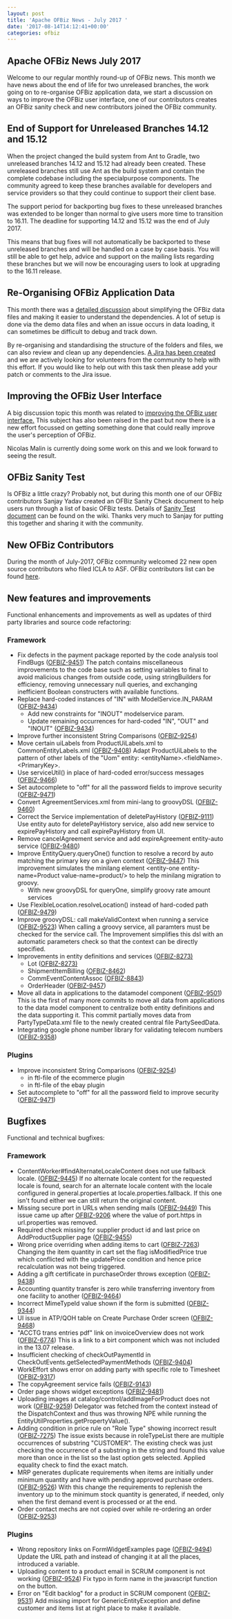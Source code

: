 ```yaml
---
layout: post
title: 'Apache OFBiz News - July 2017 '
date: '2017-08-14T14:12:41+00:00'
categories: ofbiz
---
```

<h2>Apache OFBiz News July 2017 </h2>
Welcome to our regular monthly round-up of OFBiz news.
This month we have news about the end of life for two unreleased branches, the work going on to re-organise OFBiz application data, we start a  discussion on ways to improve the OFBiz user interface, one of our contributors creates an OFBiz sanity check and new contributors joined the OFBiz community.
<!--more--> 

<h2>End of Support for Unreleased Branches 14.12 and 15.12 </h2>
When the project changed the build system from Ant to Gradle, two unreleased branches 14.12 and 15.12 had already been created. These unreleased branches still use Ant as the build system and contain the complete codebase including the specialpurpose components. The community agreed to keep these branches available for developers and service providers so that they could continue to support their client base.
<p></p>
The support period for backporting bug fixes to these unreleased branches was extended to be longer than normal to give users more time to transition to 16.11. The deadline for supporting 14.12 and 15.12 was the end of July 2017. 
<p></p>
This means that bug fixes will not automatically be backported to these unreleased branches and will be handled on a case by case basis. You will still be able to get help, advice and support on the mailing lists regarding these branches but we will now be encouraging users to look at upgrading to the 16.11 release.
<h2>Re-Organising OFBiz Application Data </h2>
This month there was a <a href="https://s.apache.org/GpKc" target="_blank" rel="noopener">detailed discussion</a> about simplifying the OFBiz data files and making it easier to understand the dependencies. A lot of setup is done via the demo data files and when an issue occurs in data loading, it can sometimes be difficult to debug and track down. 
<p></p>
By re-organising and standardising the structure of the folders and files, we can also review and clean up any dependencies. <a href="https://issues.apache.org/jira/browse/OFBIZ-9501" target="_blank" rel="noopener">A Jira has been created</a>  and we are actively looking for volunteers from the community to help with this effort. If you would like to help out with this task then please add your patch or comments to the Jira issue.
<h2>Improving the OFBiz User Interface</h2>
A big discussion topic this month was related to <a href="https://s.apache.org/qu8i" target="_blank" rel="noopener">improving the OFBiz user interface.</a> This subject has also been raised in the past but now there is a new effort focussed on getting something done that could really improve the user's perception of OFBiz.
<p></p>
Nicolas Malin is currently doing some work on this and we look forward to seeing the result.
<h2>OFBiz Sanity Test</h2>
Is OFBiz a little crazy? Probably not, but during this month one of our OFBiz contributors Sanjay Yadav created an OFBiz Sanity Check document to help users run through a list of basic OFBiz tests. Details of <a href="https://cwiki.apache.org/confluence/display/OFBIZ/OFBiz+Sanity+Test" target="_blank" rel="noopener">Sanity Test document</a> can be found on the wiki. Thanks very much to Sanjay for putting this together and sharing it with the community.
<p></p>
<h2>New OFBiz Contributors</h2>
During the month of July-2017, OFBiz community welcomed 22 new open source contributors who filed ICLA to ASF. OFBiz contributors list can be found <a href="https://cwiki.apache.org/confluence/x/AIRMAg" target="_blank" rel="noopener">here</a>. 
<h2>New features and improvements</h2>
Functional enhancements and improvements as well as updates of third party libraries and source code refactoring:
<h3>Framework</h3>
<ul>
 	<li>Fix defects in the payment package reported by the code analysis tool FindBugs (<a href="https://issues.apache.org/jira/browse/OFBIZ-9451">OFBIZ-9451</a>)
The patch contains miscellaneous improvements to the code base such as setting variables to final to avoid malicious changes from outside code, using stringBuilders for efficiency, removing unnecessary null queries, and exchanging inefficient Boolean constructers with available functions.</li>
 	<li>Replace hard-coded instances of "IN" with ModelService.IN_PARAM (<a href="https://issues.apache.org/jira/browse/OFBIZ-9434">OFBIZ-9434</a>)
<ul>
 	<li>Add new constraints for "INOUT" modelservice param.</li>
 	<li>Update remaining occurrences for hard-coded "IN", "OUT" and "INOUT" (<a href="https://issues.apache.org/jira/browse/OFBIZ-9434">OFBIZ-9434</a>)</li>
</ul>
</li>
 	<li>Improve further inconsistent String Comparisons (<a href="https://issues.apache.org/jira/browse/OFBIZ-9254">OFBIZ-9254</a>)</li>
 	<li>Move certain uiLabels from ProductUiLabels.xml to CommonEntityLabels.xml (<a href="https://issues.apache.org/jira/browse/OFBIZ-9408">OFBIZ-9408</a>)
Adapt ProductUiLabels to the pattern of other labels of the "Uom" entity: &lt;entityName&gt;.&lt;fieldName&gt;.&lt;PrimaryKey&gt;.</li>
 	<li>Use serviceUtil() in place of hard-coded error/success messages (<a href="https://issues.apache.org/jira/browse/OFBIZ-9466">OFBIZ-9466</a>)</li>
 	<li>Set autocomplete to "off" for all the password fields to improve security (<a href="https://issues.apache.org/jira/browse/OFBIZ-9471">OFBIZ-9471</a>)</li>
 	<li>Convert AgreementServices.xml from mini-lang to groovyDSL (<a href="https://issues.apache.org/jira/browse/OFBIZ-9460">OFBIZ-9460</a>)</li>
 	<li>Correct the Service implementation of deletePayHistory (<a href="https://issues.apache.org/jira/browse/OFBIZ-9111">OFBIZ-9111</a>)
Use entity auto for deletePayHistory service, also add new service to expirePayHistory and call expirePayHistory from UI.</li>
 	<li>Remove cancelAgreement service and add expireAgreement entity-auto service (<a href="https://issues.apache.org/jira/browse/OFBIZ-9480">OFBIZ-9480</a>)</li>
 	<li>Improve EntityQuery.queryOne() function to resolve a record by auto matching the primary key on a given context (<a href="https://issues.apache.org/jira/browse/OFBIZ-9447">OFBIZ-9447</a>)
This improvement simulates the minilang element &lt;entity-one entity-name=Product value-name=product/&gt; to help the minilang migration to groovy.
<ul>
 	<li>With new groovyDSL for queryOne, simplify groovy rate amount services</li>
</ul>
</li>
 	<li>Use FlexibleLocation.resolveLocation() instead of hard-coded path (<a href="https://issues.apache.org/jira/browse/OFBIZ-9479">OFBIZ-9479</a>)</li>
 	<li>Improve groovyDSL: call makeValidContext when running a service (<a href="https://issues.apache.org/jira/browse/OFBIZ-9523">OFBIZ-9523</a>)
When calling a groovy service, all paramters must be checked for the service call. The Improvement simplifies this dsl with an automatic parameters check so that the context can be directly specified.</li>
 	<li>Improvements in entity definitions and services (<a href="https://issues.apache.org/jira/browse/OFBIZ-8273">OFBIZ-8273)</a>
<ul>
 	<li>Lot (<a href="https://issues.apache.org/jira/browse/OFBIZ-8273">OFBIZ-8273)</a></li>
 	<li>ShipmentItemBilling (<a href="https://issues.apache.org/jira/browse/OFBIZ-8462">OFBIZ-8462</a>)</li>
 	<li>CommEventContentAssoc (<a href="https://issues.apache.org/jira/browse/OFBIZ-8843">OFBIZ-8843</a>)</li>
 	<li>OrderHeader (<a href="https://issues.apache.org/jira/browse/OFBIZ-9457">OFBIZ-9457</a>)</li>
</ul>
</li>
 	<li>Move all data in applications to the datamodel component (<a href="https://issues.apache.org/jira/browse/OFBIZ-9501">OFBIZ-9501</a>)
This is the first of many more commits to move all data from applications to the data model component to centralize both entity definitions and the data supporting it. This commit partially moves data from PartyTypeData.xml file to the newly created central file PartySeedData.</li>
 	<li>Integrating google phone number library for validating telecom numbers (<a href="https://issues.apache.org/jira/browse/OFBIZ-9358">OFBIZ-9358</a>)</li>
</ul>
<h3>Plugins</h3>
<ul>
 	<li>Improve inconsistent String Comparisons (<a href="https://issues.apache.org/jira/browse/OFBIZ-9254">OFBIZ-9254</a>)
<ul>
 	<li>in ftl-file of the ecommerce plugin</li>
 	<li>in ftl-file of the ebay plugin</li>
</ul>
</li>
 	<li>Set autocomplete to "off" for all the password field to improve security (<a href="https://issues.apache.org/jira/browse/OFBIZ-9471">OFBIZ-9471</a>)</li>
</ul>
<h2>Bugfixes</h2>
Functional and technical bugfixes:
<h3>Framework</h3>
<ul>
 	<li>ContentWorker#findAlternateLocaleContent does not use fallback locale. (<a href="https://issues.apache.org/jira/browse/OFBIZ-9445">OFBIZ-9445</a>)
If no alternate locale content for the requested locale is found, search for an alternate locale content with the locale configured in general.properties at locale.properties.fallback. If this one isn't found either we can still return the original content.</li>
 	<li>Missing secure port in URLs when sending mails (<a href="https://issues.apache.org/jira/browse/OFBIZ-9449">OFBIZ-9449</a>)
This issue came up after <a href="https://issues.apache.org/jira/browse/OFBIZ-9206">OFBIZ-9206</a> where the value of port.https in url.properties was removed.</li>
 	<li>Required check missing for supplier product id and last price on AddProductSupplier page (<a href="https://issues.apache.org/jira/browse/OFBIZ-9455">OFBIZ-9455</a>)</li>
 	<li>Wrong price overriding when adding items to cart (<a href="https://issues.apache.org/jira/browse/OFBIZ-7263">OFBIZ-7263</a>)
Changing the item quantity in cart set the flag isModifiedPrice true which conflicted with the updatePrice condition and hence price recalculation was not being triggered.</li>
 	<li>Adding a gift certificate in purchaseOrder throws exception (<a href="https://issues.apache.org/jira/browse/OFBIZ-9438">OFBIZ-9438</a>)</li>
 	<li>Accounting quantity transfer is zero while transferring inventory from one facility to another (<a href="https://issues.apache.org/jira/browse/OFBIZ-9464">OFBIZ-9464</a>)</li>
 	<li>Incorrect MimeTypeId value shown if the form is submitted (<a href="https://issues.apache.org/jira/browse/OFBIZ-9344">OFBIZ-9344</a>)</li>
 	<li>UI issue in ATP/QOH table on Create Purchase Order screen (<a href="https://issues.apache.org/jira/browse/OFBIZ-9468">OFBIZ-9468</a>)</li>
 	<li>"ACCTG trans entries pdf" link on invoiceOverview does not work (<a href="https://issues.apache.org/jira/browse/OFBIZ-6774">OFBIZ-6774</a>)
This is a link to a birt component which was not included in the 13.07 release.</li>
 	<li>Insufficient checking of checkOutPaymentId in CheckOutEvents.getSelectedPaymentMethods (<a href="https://issues.apache.org/jira/browse/OFBIZ-9404">OFBIZ-9404</a>)</li>
 	<li>WorkEffort shows error on adding party with specific role to Timesheet (<a href="https://issues.apache.org/jira/browse/OFBIZ-9317">OFBIZ-9317</a>)</li>
 	<li>The copyAgreement service fails (<a href="https://issues.apache.org/jira/browse/OFBIZ-9143">OFBIZ-9143</a>)</li>
 	<li>Order page shows widget exceptions (<a href="https://issues.apache.org/jira/browse/OFBIZ-9481">OFBIZ-9481</a>)</li>
 	<li>Uploading images at catalog/control/addImageForProduct does not work (<a href="https://issues.apache.org/jira/browse/OFBIZ-9259">OFBIZ-9259</a>)
Delegator was fetched from the context instead of the DispatchContext and thus was throwing NPE while running the EntityUtilProperties.getPropertyValue().</li>
 	<li>Adding condition in price rule on "Role Type" showing incorrect result (<a href="https://issues.apache.org/jira/browse/OFBIZ-7275">OFBIZ-7275</a>)
The issue exists because in roleTypeList there are multiple occurrences of substring "CUSTOMER". The existing check was just checking the occurrence of a substring in the string and found this value more than once in the list so the last option gets selected. Applied equality check to find the exact match.</li>
 	<li>MRP generates duplicate requirements when items are initially under minimum quantity and have with pending approved purchase orders. (<a href="https://issues.apache.org/jira/browse/OFBIZ-9526">OFBIZ-9526</a>)
With this change the requirements to replenish the inventory up to the minimum stock quantity is generated, if needed, only when the first demand event is processed or at the end.</li>
 	<li>Order contact mechs are not copied over while re-ordering an order (<a href="https://issues.apache.org/jira/browse/OFBIZ-9253">OFBIZ-9253</a>)</li>
</ul>
<h3>Plugins</h3>
<ul>
 	<li>Wrong repository links on FormWidgetExamples page (<a href="https://issues.apache.org/jira/browse/OFBIZ-9494">OFBIZ-9494</a>)
Update the URL path and instead of changing it at all the places, introduced a variable.</li>
 	<li>Uploading content to a product email in SCRUM component is not working (<a href="https://issues.apache.org/jira/browse/OFBIZ-9524">OFBIZ-9524</a>)
Fix typo in form name in the javascript function on the button.</li>
 	<li>Error on "Edit backlog" for a product in SCRUM component (<a href="https://issues.apache.org/jira/browse/OFBIZ-9531">OFBIZ-9531</a>)
Add missing import for GenericEntityException and define customer and items list at right place to make it available.</li>
</ul>
